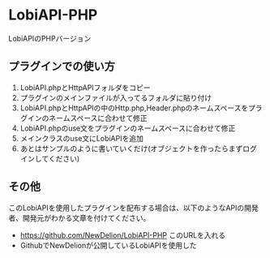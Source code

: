 # LobiAPI-PHP
LobiAPIのPHPバージョン

## プラグインでの使い方
1. LobiAPI.phpとHttpAPIフォルダをコピー
2. プラグインのメインファイルが入ってるフォルダに貼り付け
3. LobiAPI.phpとHttpAPIの中のHttp.php,Header.phpのネームスペースをプラグインのネームスペースに合わせて修正
4. LobiAPI.phpのuse文をプラグインのネームスペースに合わせて修正
5. メインクラスのuse文にLobiAPIを追加
6. あとはサンプルのように書いていくだけ(オブジェクトを作ったらまずログインしてください)

## その他
このLobiAPIを使用したプラグインを配布する場合は、以下のようなAPIの開発者、開発元がわかる文章を付けてください。
* https://github.com/NewDelion/LobiAPI-PHP    このURLを入れる
* GithubでNewDelionが公開しているLobiAPIを使用した
